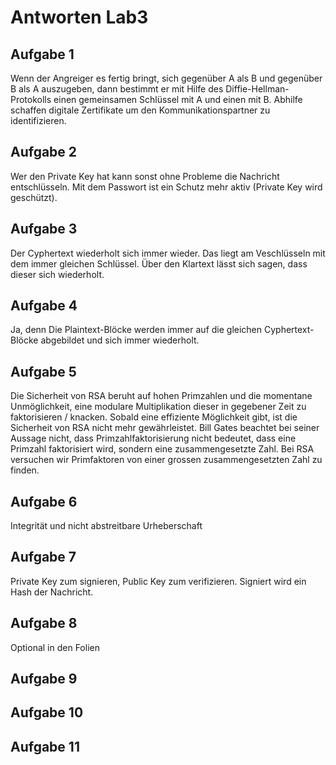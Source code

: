 # Antworten Lab3

## Aufgabe 1
Wenn der Angreiger es fertig bringt, sich gegenüber A als B und gegenüber B als A auszugeben, dann bestimmt er mit Hilfe des Diffie-Hellman-Protokolls einen gemeinsamen Schlüssel mit A und einen mit B. Abhilfe schaffen digitale Zertifikate um den Kommunikationspartner zu identifizieren.
## Aufgabe 2
Wer den Private Key hat kann sonst ohne Probleme die Nachricht entschlüsseln. Mit dem Passwort ist ein Schutz mehr aktiv (Private Key wird geschützt).
## Aufgabe 3
Der Cyphertext wiederholt sich immer wieder. Das liegt am Veschlüsseln mit dem immer gleichen Schlüssel. Über den Klartext lässt sich sagen, dass dieser sich wiederholt.
## Aufgabe 4
Ja, denn Die Plaintext-Blöcke werden immer auf die gleichen Cyphertext-Blöcke abgebildet und sich immer wiederholt. 
## Aufgabe 5
Die Sicherheit von RSA beruht auf hohen Primzahlen und die momentane Unmöglichkeit, eine modulare Multiplikation dieser in gegebener Zeit zu faktorisieren / knacken. Sobald eine effiziente Möglichkeit gibt, ist die Sicherheit von RSA nicht mehr gewährleistet. Bill Gates beachtet bei seiner Aussage nicht, dass Primzahlfaktorisierung nicht bedeutet, dass eine Primzahl faktorisiert wird, sondern eine zusammengesetzte Zahl. Bei RSA versuchen wir Primfaktoren von einer grossen zusammengesetzten Zahl zu finden.
## Aufgabe 6
Integrität und nicht abstreitbare Urheberschaft
## Aufgabe 7
Private Key zum signieren, Public Key zum verifizieren. Signiert wird ein Hash der Nachricht.
## Aufgabe 8
Optional in den Folien
## Aufgabe 9
## Aufgabe 10
## Aufgabe 11
